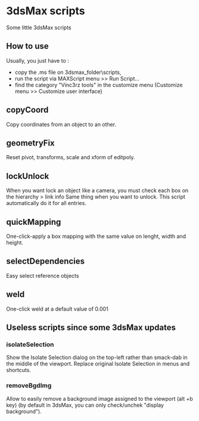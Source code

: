 # 3dsMax scripts
Some little 3dsMax scripts

## How to use
Usually, you just have to :
  - copy the .ms file on 3dsmax_folder\scripts,
  - run the script via MAXScript menu >> Run Script...
  - find the category "Vinc3rz tools" in the customize menu (Customize menu >> Customize user interface)

## copyCoord
Copy coordinates from an object to an other.

## geometryFix
Reset pivot, transforms, scale and xform of editpoly.

## lockUnlock
When you want lock an object like a camera, you must check each box on the hierarchy > link info Same thing when you want to unlock. This script automatically do it for all entries.

## quickMapping
One-click-apply a box mapping with the same value on lenght, width and height.

## selectDependencies
Easy select reference objects

## weld
One-click weld at a default value of 0.001

## Useless scripts since some 3dsMax updates

### isolateSelection
Show the Isolate Selection dialog on the top-left rather than smack-dab in the middle of the viewport. Replace original Isolate Selection in menus and shortcuts.

### removeBgdImg
Allow to easily remove a background image assigned to the viewport (alt +b key) (by default in 3dsMax, you can only check/unchek "display background").
